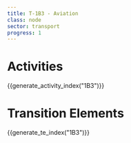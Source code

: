 ```yaml
---
title: T-1B3 - Aviation
class: node
sector: transport
progress: 1
---
```

# Activities

{{generate_activity_index("1B3")}}


# Transition Elements

{{generate_te_index("1B3")}}




